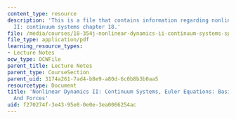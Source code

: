 ```yaml
---
content_type: resource
description: 'This is a file that contains information regarding nonlinear dynamics
  II: continuum systems chapter 18.'
file: /media/courses/18-354j-nonlinear-dynamics-ii-continuum-systems-spring-2015/f270274f3e4395e80e0e3ea0066254ac_MIT18_354JS15_Ch18.pdf
file_type: application/pdf
learning_resource_types:
- Lecture Notes
ocw_type: OCWFile
parent_title: Lecture Notes
parent_type: CourseSection
parent_uid: 3174a261-7ad4-b8e9-a80d-6c0b8b3b0aa5
resourcetype: Document
title: 'Nonlinear Dynamics II: Continuum Systems, Euler Equations: Basic Solutions
  And Forces'
uid: f270274f-3e43-95e8-0e0e-3ea0066254ac
---
```

